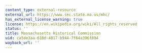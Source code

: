 ```yaml
---
content_type: external-resource
external_url: https://www.sec.state.ma.us/mhc/
has_external_license_warning: true
license: https://en.wikipedia.org/wiki/All_rights_reserved
status: ''
title: Massachusetts Historical Commission
uid: ca5de3aa-618d-4017-b944-7f64a396f894
wayback_url: ''
---
```

